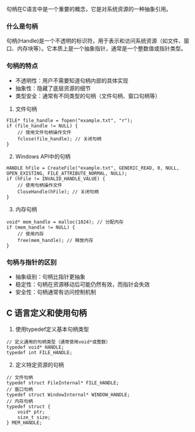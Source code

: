 句柄在C语言中是一个重要的概念，它是对系统资源的一种抽象引用。

### 什么是句柄
句柄(Handle)是一个不透明的标识符，用于表示和访问系统资源（如文件、窗口、内存块等）。它本质上是一个抽象指针，通常是一个整数值或指针类型。


### 句柄的特点
* 不透明性：用户不需要知道句柄内部的具体实现
* 抽象性：隐藏了底层资源的细节
* 类型安全：通常有不同类型的句柄（文件句柄、窗口句柄等）


1. 文件句柄
```
FILE* file_handle = fopen("example.txt", "r");
if (file_handle != NULL) {
    // 使用文件句柄操作文件
    fclose(file_handle); // 关闭句柄
}
```
2. Windows API中的句柄
```
HANDLE hFile = CreateFile("example.txt", GENERIC_READ, 0, NULL, OPEN_EXISTING, FILE_ATTRIBUTE_NORMAL, NULL);
if (hFile != INVALID_HANDLE_VALUE) {
    // 使用句柄操作文件
    CloseHandle(hFile); // 关闭句柄
}
```
3. 内存句柄
```
void* mem_handle = malloc(1024); // 分配内存
if (mem_handle != NULL) {
    // 使用内存
    free(mem_handle); // 释放内存
}
```

### 句柄与指针的区别
* 抽象级别：句柄比指针更抽象
* 稳定性：句柄在资源移动后可能仍然有效，而指针会失效
* 安全性：句柄通常有访问控制机制


## C 语言定义和使用句柄

1. 使用typedef定义基本句柄类型
```
// 定义通用的句柄类型（通常使用void*或整数）
typedef void* HANDLE;
typedef int FILE_HANDLE;

```
2. 定义特定资源的句柄
```
// 文件句柄
typedef struct FileInternal* FILE_HANDLE;
// 窗口句柄
typedef struct WindowInternal* WINDOW_HANDLE;
// 内存句柄
typedef struct {
    void* ptr;
    size_t size;
} MEM_HANDLE;
```